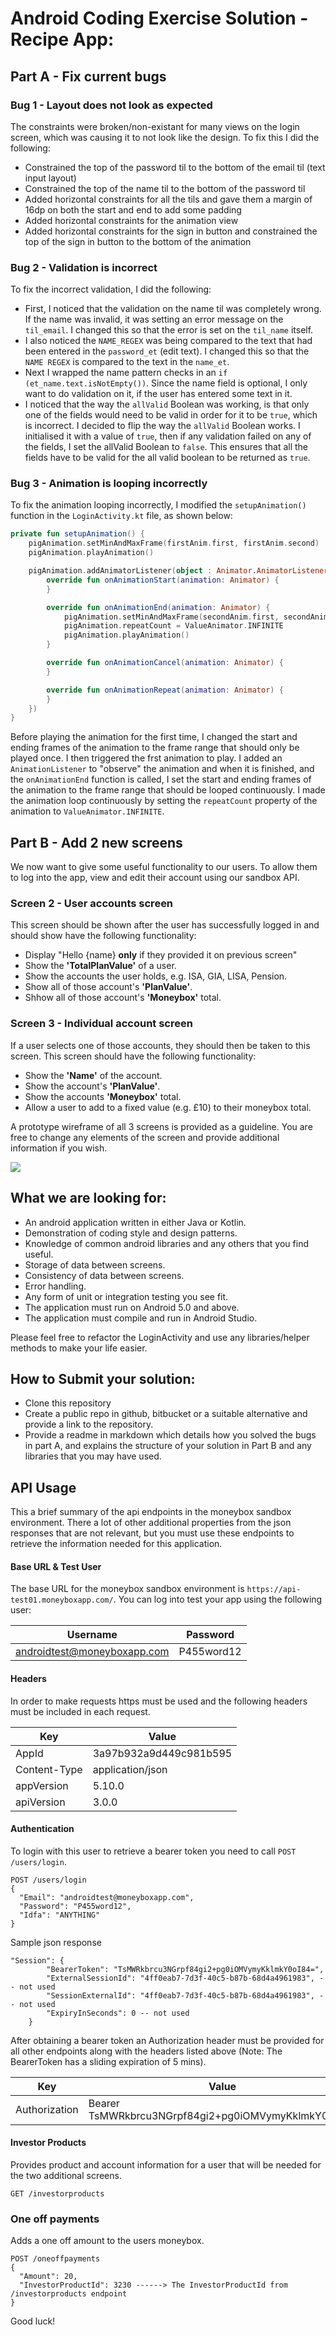 # Android Coding Exercise Solution - Recipe App:

## Part A - Fix current bugs

### Bug 1 - Layout does not look as expected

The constraints were broken/non-existant for many views on the login screen, which was causing it to not look like the design. To fix this I did the following:

- Constrained the top of the password til to the bottom of the email til (text input layout)
- Constrained the top of the name til to the bottom of the password til
- Added horizontal constraints for all the tils and gave them a margin of 16dp on both the start and end to add some padding
- Added horizontal constraints for the animation view
- Added horizontal constraints for the sign in button and constrained the top of the sign in button to the bottom of the animation

### Bug 2 - Validation is incorrect


To fix the incorrect validation, I did the following:

- First, I noticed that the validation on the name til was completely wrong. If the name was invalid, it was setting an error message on the `til_email`. I changed this so that the error is set on the `til_name` itself.
- I also noticed the `NAME_REGEX` was being compared to the text that had been entered in the `password_et` (edit text). I changed this so that the `NAME REGEX` is compared to the text in the `name_et`.
- Next I wrapped the name pattern checks in an `if (et_name.text.isNotEmpty())`. Since the name field is optional, I only want to do validation on it, if the user has entered some text in it.
- I noticed that the way the `allValid` Boolean was working, is that only one of the fields would need to be valid in order for it to be `true`, which is incorrect. I decided to flip the way the `allValid` Boolean works. I initialised it with a value of `true`, then if any validation failed on any of the fields, I set the allValid Boolean to `false`. This ensures that all the fields have to be valid for the all valid boolean to be returned as `true`.

### Bug 3 - Animation is looping incorrectly

To fix the animation looping incorrectly, I modified the `setupAnimation()` function in the `LoginActivity.kt` file, as shown below:

```kotlin
private fun setupAnimation() {
    pigAnimation.setMinAndMaxFrame(firstAnim.first, firstAnim.second)
    pigAnimation.playAnimation()

    pigAnimation.addAnimatorListener(object : Animator.AnimatorListener {
        override fun onAnimationStart(animation: Animator) {
        }

        override fun onAnimationEnd(animation: Animator) {
            pigAnimation.setMinAndMaxFrame(secondAnim.first, secondAnim.second)
            pigAnimation.repeatCount = ValueAnimator.INFINITE
            pigAnimation.playAnimation()
        }

        override fun onAnimationCancel(animation: Animator) {
        }

        override fun onAnimationRepeat(animation: Animator) {
        }
    })
}
```

Before playing the animation for the first time, I changed the start and ending frames of the animation to the frame range that should only be played once. I then triggered the frst animation to play.
I added an `AnimationListener` to "observe" the animation and when it is finished, and the `onAnimationEnd` function is called, I set the start and ending frames of the animation to the frame range that should be looped continuously. I made the animation loop continuously by setting the `repeatCount` property of the animation to `ValueAnimator.INFINITE`.

## Part B - Add 2 new screens

We now want to give some useful functionality to our users. To allow them to log into the app, view and edit their account using our sandbox API.

### Screen 2 - User accounts screen
This screen should be shown after the user has successfully logged in and should show have the following functionality:
- Display "Hello {name} **only** if they provided it on previous screen"
- Show the **'TotalPlanValue'** of a user.
- Show the accounts the user holds, e.g. ISA, GIA, LISA, Pension.
- Show all of those account's **'PlanValue'**.
- Shhow all of those account's **'Moneybox'** total.

### Screen 3 - Individual account screen
If a user selects one of those accounts, they should then be taken to this screen.  This screen should have the following functionality:
- Show the **'Name'** of the account.
- Show the account's **'PlanValue'**.
- Show the accounts **'Moneybox'** total.
- Allow a user to add to a fixed value (e.g. £10) to their moneybox total.

A prototype wireframe of all 3 screens is provided as a guideline. You are free to change any elements of the screen and provide additional information if you wish.

![](/images/wireframe.png)

## What we are looking for:
 - An android application written in either Java or Kotlin.
 - Demonstration of coding style and design patterns.
 - Knowledge of common android libraries and any others that you find useful.
 - Storage of data between screens.
 - Consistency of data between screens.
 - Error handling.
 - Any form of unit or integration testing you see fit.
 - The application must run on Android 5.0 and above.
 - The application must compile and run in Android Studio.

Please feel free to refactor the LoginActivity and use any libraries/helper methods to make your life easier.

## How to Submit your solution:
 - Clone this repository
 - Create a public repo in github, bitbucket or a suitable alternative and provide a link to the repository.
 - Provide a readme in markdown which details how you solved the bugs in part A, and explains the structure of your solution in Part B and any libraries that you may have used.

## API Usage
This a brief summary of the api endpoints in the moneybox sandbox environment. There a lot of other additional properties from the json responses that are not relevant, but you must use these endpoints to retrieve the information needed for this application.

#### Base URL & Test User
The base URL for the moneybox sandbox environment is `https://api-test01.moneyboxapp.com/`.
You can log into test your app using the following user:

|  Username          | Password         |
| ------------- | ------------- |
| androidtest@moneyboxapp.com  | P455word12  |

#### Headers

In order to make requests https must be used and the following headers must be included in each request.

|  Key | Value |
| ------------- | ------------- |
| AppId  | 3a97b932a9d449c981b595  |
| Content-Type  | application/json  |
| appVersion | 5.10.0 |
| apiVersion | 3.0.0 |

#### Authentication
To login with this user to retrieve a bearer token you need to call `POST /users/login`.
```
POST /users/login
{
  "Email": "androidtest@moneyboxapp.com",
  "Password": "P455word12",
  "Idfa": "ANYTHING"
}
```
Sample json response
```
"Session": {
        "BearerToken": "TsMWRkbrcu3NGrpf84gi2+pg0iOMVymyKklmkY0oI84=",
        "ExternalSessionId": "4ff0eab7-7d3f-40c5-b87b-68d4a4961983", -- not used
        "SessionExternalId": "4ff0eab7-7d3f-40c5-b87b-68d4a4961983", -- not used
        "ExpiryInSeconds": 0 -- not used
    }
```
After obtaining a bearer token an Authorization header must be provided for all other endpoints along with the headers listed above (Note: The BearerToken has a sliding expiration of 5 mins).

|  Key          | Value         |
| ------------- | ------------- |
| Authorization  | Bearer TsMWRkbrcu3NGrpf84gi2+pg0iOMVymyKklmkY0oI84=  |

#### Investor Products
Provides product and account information for a user that will be needed for the two additional screens.
```
GET /investorproducts
```
### One off payments
Adds a one off amount to the users moneybox.
```
POST /oneoffpayments
{
  "Amount": 20,
  "InvestorProductId": 3230 ------> The InvestorProductId from /investorproducts endpoint
}
```
Good luck!
